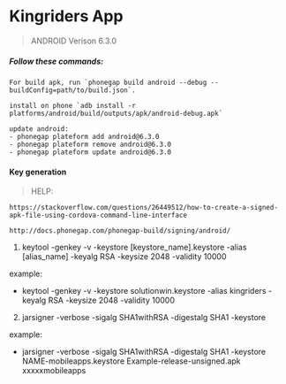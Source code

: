 
# Kingriders App
>ANDROID Verison 6.3.0
##### Follow these commands:

    For build apk, run `phonegap build android --debug --buildConfig=path/to/build.json`.

    install on phone `adb install -r platforms/android/build/outputs/apk/android-debug.apk`

    update android:
    - phonegap plateform add android@6.3.0
    - phonegap plateform remove android@6.3.0
    - phonegap plateform update android@6.3.0

  

#### Key generation

> HELP:

    https://stackoverflow.com/questions/26449512/how-to-create-a-signed-apk-file-using-cordova-command-line-interface

    http://docs.phonegap.com/phonegap-build/signing/android/

  

1. keytool -genkey -v -keystore [keystore_name].keystore -alias [alias_name] -keyalg RSA -keysize 2048 -validity 10000

example:

- keytool -genkey -v -keystore solutionwin.keystore -alias kingriders -keyalg RSA -keysize 2048 -validity 10000

2. jarsigner -verbose -sigalg SHA1withRSA -digestalg SHA1 -keystore <keystorename>  <Unsigned  APK  file>  <Keystore  Alias  name>

example:

- jarsigner -verbose -sigalg SHA1withRSA -digestalg SHA1 -keystore NAME-mobileapps.keystore Example-release-unsigned.apk xxxxxmobileapps